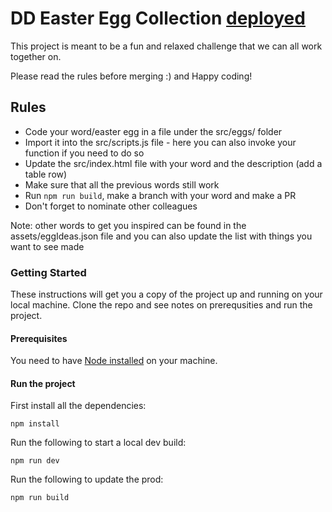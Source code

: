 # DD Easter Egg Collection [deployed](https://liazapciroiu.github.io/ddEasterEggCollection/)
This project is meant to be a fun and relaxed challenge that we can all work together on.

Please read the rules before merging :) and Happy coding!

## Rules
* Code your word/easter egg in a file under the src/eggs/ folder
* Import it into the src/scripts.js file - here  you can also invoke your function if you need to do so
* Update the src/index.html file with your word and the description (add a table row)
* Make sure that all the previous words still work
* Run ```npm run build```, make a branch with your word and make a PR
* Don't forget to nominate other colleagues

Note: other words to get you inspired can be found in the assets/eggIdeas.json file and you can also update the list with things you want to see made


### Getting Started

These instructions will get you a copy of the project up and running on your local machine. Clone the repo and see notes on prerequsities and run the project.

#### Prerequisites

You need to have [Node installed](https://nodejs.org/en/download/) on your machine.

#### Run the project

First install all the dependencies:
```
npm install
```
Run the following to start a local dev build:
```
npm run dev
```
Run the following to update the prod:
```
npm run build
```
